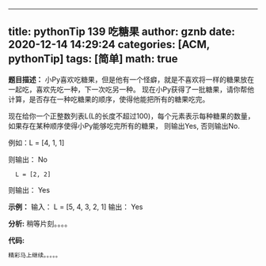 
---
title: pythonTip 139 吃糖果
author: gznb
date: 2020-12-14 14:29:24
categories: [ACM, pythonTip]
tags: [简单]
math: true
---

**题目描述：**
小Py喜欢吃糖果，但是他有一个怪癖，就是不喜欢将一样的糖果放在一起吃，喜欢先吃一种，下一次吃另一种。 现在小Py获得了一批糖果，请你帮他计算，是否存在一种吃糖果的顺序，使得他能把所有的糖果吃完。
现在给你一个正整数列表L(L的长度不超过100)，每个元素表示每种糖果的数量，如果存在某种顺序使得小Py能够吃完所有的糖果， 则输出Yes, 否则输出No.
例如：L = [4, 1, 1]
则输出： No
      L = [2, 2]
则输出： Yes

**示例：**
输入：
L = [5, 4, 3, 2, 1]
输出：
Yes


**分析:**
稍等片刻。。。。

**代码:**
```python
精彩马上继续。。。。。
```
